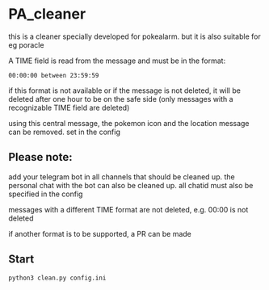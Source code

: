 # PA_cleaner

this is a cleaner specially developed for pokealarm. but it is also suitable for eg poracle

A TIME field is read from the message and must be in the format:

```
00:00:00 between 23:59:59
```

if this format is not available or if the message is not deleted, it will be deleted after one hour to be on the safe side (only messages with a recognizable TIME field are deleted)

using this central message, the pokemon icon and the location message can be removed. set in the config

## Please note:
add your telegram bot in all channels that should be cleaned up. the personal chat with the bot can also be cleaned up. all chatid must also be specified in the config

messages with a different TIME format are not deleted, e.g. 00:00 is not deleted

if another format is to be supported, a PR can be made

## Start
`python3 clean.py config.ini`